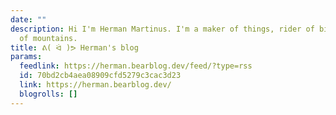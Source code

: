 ```yaml
---
date: ""
description: Hi I'm Herman Martinus. I'm a maker of things, rider of bikes, and hiker
  of mountains.
title: ᕕ( ᐛ )ᕗ Herman's blog
params:
  feedlink: https://herman.bearblog.dev/feed/?type=rss
  id: 70bd2cb4aea08909cfd5279c3cac3d23
  link: https://herman.bearblog.dev/
  blogrolls: []
---
```

